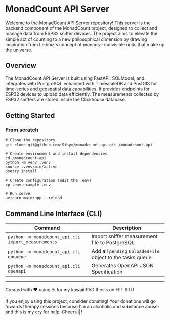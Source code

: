 # MonadCount API Server

Welcome to the MonadCount API Server repository! This server is the backend component of the MonadCount project,
designed to collect and manage data from ESP32 sniffer devices. The project aims to elevate the simple act of
counting to a new philosophical dimension by drawing inspiration from Leibniz's concept of monads—indivisible units
that make up the universe.

## Overview

The MonadCount API Server is built using FastAPI, SQLModel, and integrates with PostgreSQL enhanced with TimescaleDB
and PostGIS for time-series and geospatial data capabilities. It provides endpoints for ESP32 devices to upload data
efficiently. The measurements collected by ESP32 sniffers are stored inside the Clickhouse database.

## Getting Started

### From scratch

```shell
# Clone the repository
git clone git@github.com:Sibyx/monadcount-api.git /monadcount-api

# Create environment and install dependencies
cd /monadcount-api
python -m venv .venv
source .venv/bin/active
poetry install

# Create configuration (edit the .env)
cp .env.example .env

# Run server
uvicorn main:app --reload
```

## Command Line Interface (CLI)

| Command                                            | Description                                                |
|----------------------------------------------------|------------------------------------------------------------|
| `python -m monadcount_api.cli import_measurements` | Import sniffer measurement file to PostgreSQL              |
| `python -m monadcount_api.cli enqueue`             | Add all `pending` `UploadedFile` object to the tasks queue |
| `python -m monadcount_api.cli openapi`             | Generates OpenAPI JSON Specification                       |


---
Created with ❤️ using ☕️ for my kawaii PhD thesis on FIIT STU

If you enjoy using this project, consider donating! Your donations will go towards therapy sessions because
I'm an alcoholic and substance abuser and this is my cry for help. Cheers 🍻!

